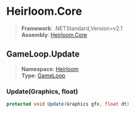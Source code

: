 # Heirloom.Core

> **Framework**: .NETStandard,Version=v2.1  
> **Assembly**: [Heirloom.Core][0]  

## GameLoop.Update

> **Namespace**: [Heirloom][0]  
> **Type**: [GameLoop][1]  

### Update(Graphics, float)

```cs
protected void Update(Graphics gfx, float dt)
```

[0]: ../Heirloom.Core.md
[1]: Heirloom.GameLoop.md
